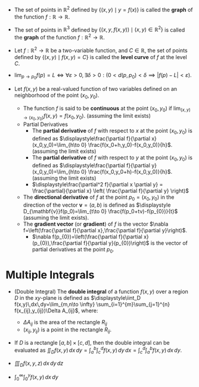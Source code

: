 - The set of points in $\mathbb{R}^2$ defined by $\{ (x,y)\mid y=f(x) \}$ is called the **graph** of the function $f: \mathbb{R} \to \mathbb{R}$. 
- The set of points in $\mathbb{R}^3$ defined by $\{ (x,y,f(x,y))\mid (x,y)\in \mathbb{R}^2 \}$ is called the **graph** of the function $f: \mathbb{R}^2 \to \mathbb{R}$.
- Let $f:\mathbb{R}^2 \to \mathbb{R}$ be a two-variable function, and $C\in\mathbb{R}$, the set of points defined by $\{ (x,y)\mid f(x,y)=C \}$ is called the **level curve** of $f$ at the level $C$.
- $\displaystyle\lim_{p\to p_{0}} f(p)=L \iff \forall \varepsilon>0, \exists \delta>0: (0<d(p,p_{0})<\delta \implies |f(p)-L|<\varepsilon)$. 



- Let $f(x,y)$ be a real-valued function of two variables defined on an neighborhood of the point $(x_0,y_0)$. 
	- The function $f$ is said to be **continuous** at the point $(x_0,y_0)$ if $\displaystyle\lim_{(x,y)\to (x_0,y_0)} f(x,y)=f(x_0,y_0)$. (assuming the limit exists)
	- Partial Derivatives
		- The **partial derivative** of $f$ with respect to $x$ at the point $(x_0,y_0)$ is defined as $\displaystyle\frac{\partial f}{\partial x}(x_0,y_0)=\lim_{h\to 0} \frac{f(x_0+h,y_0)-f(x_0,y_0)}{h}$. (assuming the limit exists)
		- The **partial derivative** of $f$ with respect to $y$ at the point $(x_0,y_0)$ is defined as $\displaystyle\frac{\partial f}{\partial y}(x_0,y_0)=\lim_{h\to 0} \frac{f(x_0,y_0+h)-f(x_0,y_0)}{h}$. (assuming the limit exists)
		- $\displaystyle\frac{\partial^2 f}{\partial x \partial y} = \frac{\partial}{\partial x} \left( \frac{\partial f}{\partial y} \right)$
	- The **directional derivative** of $f$ at the point $p_{0}=(x_0,y_0)$ in the direction of the vector $\mathbf{v}=(a,b)$ is defined as $\displaystyle D_{\mathbf{v}}f(p_0)=\lim_{t\to 0} \frac{f(p_0+tv)-f(p_{0})}{t}$ (assuming the limit exists).
	- The **gradient vector** (or **gradient**) of $f$ is the vector $\nabla f=\left(\frac{\partial f}{\partial x},\frac{\partial f}{\partial y}\right)$. 
		- $\nabla f(p_{0})=\left(\frac{\partial f}{\partial x}(p_{0}),\frac{\partial f}{\partial y}(p_{0})\right)$ is the vector of partial derivatives at the point $p_{0}$.


# Multiple Integrals

- (Double Integral) The **double integral** of a function $f(x,y)$ over a region $D$ in the $xy$-plane is defined as $\displaystyle\iint_D f(x,y)\,dx\,dy=\lim_{m,n\to \infty} \sum_{i=1}^{m}\sum_{j=1}^{n} f(x_{ij},y_{ij})\Delta A_{ij}$, where: 
	- $\Delta A_{ij}$ is the area of the rectangle $R_{ij}$
	- $(x_{ij},y_{ij})$ is a point in the rectangle $R_{ij}$.
- If $D$ is a rectangle $[a,b]\times[c,d]$, then the double integral can be evaluated as $\displaystyle\iint_D f(x,y)\,dx\,dy=\int_a^b \int_c^d f(x,y)\,dy\,dx=\int_c^d \int_a^b f(x,y)\,dx\,dy$.



- $\displaystyle\iiint_D f(x,y,z)\,dx\,dy\,dz$  
- $\displaystyle \int_0^\infty \int_0^y f(x,y)\,dx\,dy$  

